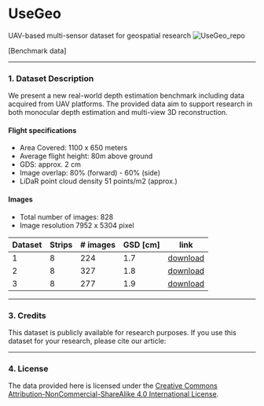 # UseGeo
UAV-based multi-sensor dataset for geospatial research
![UseGeo_repo](https://user-images.githubusercontent.com/11046400/227237903-061cf8ae-d371-42fe-8e3b-74f2c8af9f48.png)

[Benchmark data]

_________________________________________________________________________
### 1. Dataset Description
We present a new real-world depth estimation benchmark including data acquired from UAV platforms.
The provided data aim to support research in both monocular depth estimation and multi-view 3D reconstruction.

#### Flight specifications

* Area Covered: 1100 x 650 meters
* Average flight height: 80m above ground
* GDS: approx. 2 cm
* Image overlap: 80% (forward) - 60% (side)
* LiDaR point cloud density 51 points/m2 (approx.)

#### Images
* Total number of images: 828
* Image resolution 7952 x 5304 pixel


|  Dataset | Strips  |  # images |  GSD [cm] | link |
|---|---|---|---|---|
|  1 | 8  |  224 |  1.7 | <a href="https://eostore.itc.utwente.nl:5001/sharing/1gJRLdQ71">download</a>|
|  2 |  8 | 327  |  1.8|  <a href="https://eostore.itc.utwente.nl:5001/sharing/c4LlTkVjT">download</a>|
| 3  |  8 | 277  |  1.9|  <a href="https://eostore.itc.utwente.nl:5001/sharing/r4o1tdCNv">download</a>|



_________________________________________________________________________
### 3. Credits
This dataset is publicly available for research purposes.
If you use this dataset for your research, please cite our article:

_________________________________________________________________________
### 4. License
The data provided here is licensed under the [Creative Commons Attribution-NonCommercial-ShareAlike 4.0 International License](https://creativecommons.org/licenses/by-nc-sa/4.0/).
